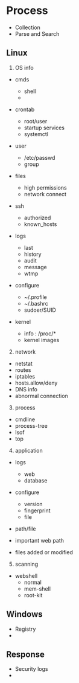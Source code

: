 # Process
- Collection
- Parse and Search


## Linux 
1. OS info
- cmds
  - shell
  - 
- crontab
  - root/user
  - startup services
  - systemctl
  
- user
  - /etc/passwd
  - group

- files
  - high permissions
  - network connect
  
- ssh
  - authorized
  - known_hosts
  
- logs
  - last
  - history
  - audit
  - message
  - wtmp
  
- configure
  - ~/.profile
  - ~/.bashrc
  - sudoer/SUID 
  
- kernel
  - info : /proc/*
  - kernel images
  
  
2. network
- netstat
- routes
- iptables
- hosts.allow/deny
- DNS info
- abnormal connection

3. process
  - cmdline
  - process-tree  
  - lsof
  - top

4. application
- logs
  - web
  - database
  
- configure
  - version
  - fingerprint
  - file
  
- path/file
 - important web path
 - files added or modified
 
5. scanning
- webshell
  - normal
  - mem-shell
  - root-kit


## Windows
- Registry
- 

## Response
- Security logs
- 


